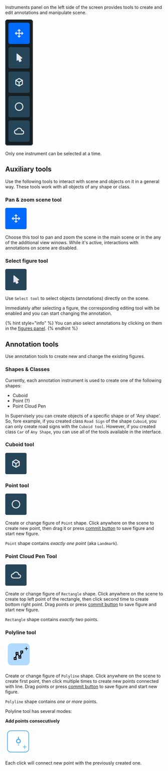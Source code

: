

Instruments panel on the left side of the screen provides tools to create and edit annotations and manipulate scene.

![](images/3d_instruments.PNG)

Only one instrument can be selected at a time.

## Auxiliary tools

Use the following tools to interact with scene and objects on it in a general way. These tools work with all objects of any shape or class.

### Pan & zoom scene tool

![](images/3d_move.png)

Choose this tool to pan and zoom the scene in the main scene or in the any of the additional view winows. While it's active, interactions with annotations on scene are disabled.

### Select figure tool

![](images/3d_drag.png)

Use `Select tool` to select objects (annotations) directly on the scene.

Immediately after selecting a figure, the corresponding editing tool with be enabled and you can start changing the annotation.

{% hint style="info" %}
You can also select annotations by clicking on them in the [figures panel](figures.md).
{% endhint %}

## Annotation tools

Use annotation tools to create new and change the existing figures.

### Shapes & Classes

Currently, each annotation instrument is used to create one of the following shapes:

- Cuboid
- Point (?)
- Point Cloud Pen

In Supervisely you can create objects of a specific shape or of 'Any shape'. So, fore example, if you created class `Road Sign` of the shape `Cuboid`, you can only create road signs with the `Cuboid tool`. However, if you created class `Car` of `Any Shape`, you can use all of the tools available in the interface. 

### Cuboid tool

![](images/3d_cuboid.png)



### Point tool

![](images/3d_point.png)

Create or change figure of `Point` shape. Click anywhere on the scene to create new point, then drag it or press [commit button](#commit-button) to save figure and start new figure.

`Point` shape contains *exactly one point* (aka `Landmark`).


### Point Cloud Pen Tool

![](images/3d_pcd_pen.png)

Create or change figure of `Rectangle` shape. Click anywhere on the scene to create top left point of the rectangle, then click second time to create bottom right point. Drag points or press [commit button](#commit-button) to save figure and start new figure.

`Rectangle` shape contains *exactly two* points.


### Polyline tool

![Polyline tool](../../assets/legacy/annotation/tools/polyline.png)

Create or change figure of `Polyline` shape. Click anywhere on the scene to create first point, then click multiple times to create  new points connected with line. Drag points or press [commit button](#commit-button) to save figure and start new figure.

`Polyline` shape contains *one or more* points.

Polyline tool has several modes:

**Add points consecutively**

![Consecutively](../../assets/legacy/annotation/tools/consecutively.png)

Each click will connect new point with the previously created one.


